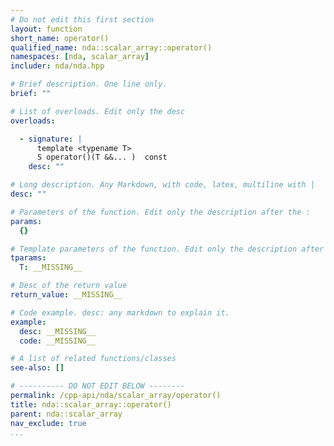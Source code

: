 ```yaml
---
# Do not edit this first section
layout: function
short_name: operator()
qualified_name: nda::scalar_array::operator()
namespaces: [nda, scalar_array]
includer: nda/nda.hpp

# Brief description. One line only.
brief: ""

# List of overloads. Edit only the desc
overloads:

  - signature: |
      template <typename T>
      S operator()(T &&... )  const
    desc: ""

# Long description. Any Markdown, with code, latex, multiline with |
desc: ""

# Parameters of the function. Edit only the description after the :
params:
  {}

# Template parameters of the function. Edit only the description after the :
tparams:
  T: __MISSING__

# Desc of the return value
return_value: __MISSING__

# Code example. desc: any markdown to explain it.
example:
  desc: __MISSING__
  code: __MISSING__

# A list of related functions/classes
see-also: []

# ---------- DO NOT EDIT BELOW --------
permalink: /cpp-api/nda/scalar_array/operator()
title: nda::scalar_array::operator()
parent: nda::scalar_array
nav_exclude: true
...
```


